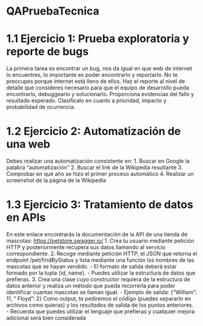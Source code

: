 # QAPruebaTecnica

# 1.1 Ejercicio 1: Prueba exploratoria y reporte de bugs 
La primera tarea es encontrar un bug, nos da igual en que web de internet lo encuentres, lo importante es poder encontrarlo y reportarlo. No te preocupes porque internet está lleno de ellos. Haz el reporte al nivel de detalle que consideres necesario para que el equipo de desarrollo pueda encontrarlo, debuggearlo y solucionarlo. Proporciona evidencias del fallo y resultado esperado. Clasifícalo en cuanto a prioridad, impacto y probabilidad de ocurrencia. 

# 1.2 Ejercicio 2: Automatización de una web 
Debes realizar una automatización consistente en: 1. Buscar en Google la palabra “automatización” 2. Buscar el link de la Wikipedia resultante 3. Comprobar en qué año se hizo el primer proceso automático 4. Realizar un screenshot de la página de la Wikipedia 

# 1.3 Ejercicio 3: Tratamiento de datos en APIs 
En este enlace encontrarás la documentación de la API de una tienda de mascotas: https://petstore.swagger.io/ 1. Crea tu usuario mediante petición HTTP y posteriormente recupera sus datos llamando al servicio correspondiente. 2. Recoge mediante petición HTTP, el JSON que retorna el endpoint /pet/findByStatus y lista mediante una función los nombres de las mascotas que se hayan vendido. - El formato de salida deberá estar formado por la tupla {id, name}. - Puedes utilizar la estructura de datos que prefieras. 3. Crea una clase cuyo constructor requiera de la estructura de datos anterior y realiza un método que pueda recorrerla para poder identificar cuantas mascotas se llaman igual. - Ejemplo de salida: {“William”: 11, “ Floyd”: 2} Como output, te pediremos el código (puedes separarlo en archivos como quieras) y los resultados de salida de los puntos anteriores. - Recuerda que puedes utilizar el lenguaje que prefieras y cualquier mejora adicional será bien considerada
